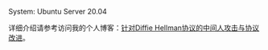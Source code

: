 System: Ubuntu Server 20.04

详细介绍请参考访问我的个人博客：[针对Diffie Hellman协议的中间人攻击与协议改进](https://www.litcu.cn/posts/84ee37a4/)。

